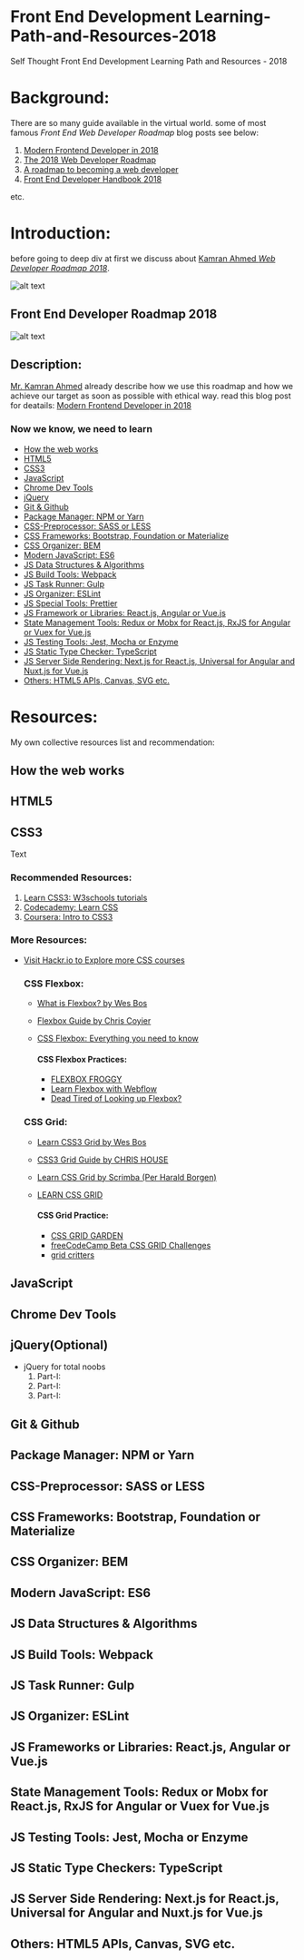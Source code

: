 # Front End Development Learning-Path-and-Resources-2018
Self Thought Front End Development Learning Path and Resources - 2018

# Background:
There are so many guide available in the virtual world. some of most famous *Front End Web Developer Roadmap* blog posts see below:

1. [Modern Frontend Developer in 2018](https://medium.com/tech-tajawal/modern-frontend-developer-in-2018-4c2072fa2b9c)
2. [The 2018 Web Developer Roadmap](https://codeburst.io/the-2018-web-developer-roadmap-826b1b806e8d)
3. [A roadmap to becoming a web developer](https://medium.freecodecamp.org/a-roadmap-to-becoming-a-web-developer-in-2017-b6ac3dddd0cf)
4. [Front End Developer Handbook 2018](https://frontendmasters.com/books/front-end-handbook/2018/)

etc.

# Introduction:
before going to deep div at first we discuss about [Kamran Ahmed *Web Developer Roadmap 2018*](https://github.com/kamranahmedse/developer-roadmap).

![alt text][logo]

[logo]: https://camo.githubusercontent.com/4511e3b4831b40f49c008418b5bb509d10efcbac/68747470733a2f2f692e696d6775722e636f6d2f4f5a554f5574492e706e67 "Web Developer Roadmap 2018"

## Front End Developer Roadmap 2018
![alt text](https://github.com/kamranahmedse/developer-roadmap/raw/master/images/frontend-v2.png "Front End Roadmap")

## Description:
[Mr. Kamran Ahmed](https://github.com/kamranahmedse) already describe how we use this roadmap and how we achieve our target as soon as possible with ethical way. read this blog post for deatails: [Modern Frontend Developer in 2018](https://medium.com/tech-tajawal/modern-frontend-developer-in-2018-4c2072fa2b9c)

### Now we know, we need to learn 

- [How the web works](#how-the-web-works)
- [HTML5](#html5)
- [CSS3](#css3)
- [JavaScript](#javascript)
- [Chrome Dev Tools](#chrome-dev-tools)
- [jQuery](#jquery)
- [Git & Github](#git-github)
- [Package Manager: NPM or Yarn](#package-manager-npm-or-yarn)
- [CSS-Preprocessor: SASS or LESS](#css-preprocessor-sass-or-less)
- [CSS Frameworks: Bootstrap, Foundation or Materialize](#css-frameworks-bootstrap-foundation-or-materialize)
- [CSS Organizer: BEM](#css-organizer-bem)
- [Modern JavaScript: ES6](#modern-javascript-es6)
- [JS Data Structures & Algorithms](#js-data-structure-and-algorithms)
- [JS Build Tools: Webpack](#js-build-tools-webpack)
- [JS Task Runner: Gulp](#js-task-runner-gulp)
- [JS Organizer: ESLint](#js-organizer-eslint)
- [JS Special Tools: Prettier](#js-special-tools-prettier)
- [JS Framework or Libraries: React.js, Angular or Vue.js](#js-frameworks-or-libraries-react-js)
- [State Management Tools: Redux or Mobx for React.js, RxJS for Angular or Vuex for Vue.js](#state-management-tools-redux-or-mobx)
- [JS Testing Tools: Jest, Mocha or Enzyme](#js-testing-tools-jest-mocha-or-enzyme)
- [JS Static Type Checker: TypeScript](#js-static-type-checker-typescript)
- [JS Server Side Rendering: Next.js for React.js, Universal for Angular and Nuxt.js for Vue.js](#js-server-side-rendering-next-js)
- [Others: HTML5 APIs, Canvas, SVG etc.](#others-html5-apis-canvas-svg-etc)

# Resources:
My own collective resources list and recommendation:

## How the web works
## HTML5

## CSS3
  Text
  ### Recommended Resources:
   1. [Learn CSS3: W3schools tutorials](https://www.w3schools.com/css/)
   2. [Codecademy: Learn CSS](https://www.codecademy.com/learn/learn-css)
   3. [Coursera: Intro to CSS3](https://www.coursera.org/learn/introcss)
  
  ### More Resources:
  - [Visit Hackr.io to Explore more CSS courses](https://hackr.io/tutorials/learn-css)
 
    ### CSS Flexbox:
      - [What is Flexbox? by Wes Bos](http://flexbox.io/)
      - [Flexbox Guide by Chris Coyier](https://css-tricks.com/snippets/css/a-guide-to-flexbox/)
      - [CSS Flexbox: Everything you need to know](https://www.educative.io/collection/5191711974227968/5741031244955648)
    
        #### CSS Flexbox Practices:
         - [FLEXBOX FROGGY](http://flexboxfroggy.com/)
         - [Learn Flexbox with Webflow](https://preview.webflow.com/preview/flexbox-game?preview=d1a26b027c4803817087a91c651e321f&m=1)
         - [Dead Tired of Looking up Flexbox?](https://mastery.games/p/flexbox-zombies)
    
    ### CSS Grid:
      - [Learn CSS3 Grid by Wes Bos](https://cssgrid.io/)
      - [CSS3 Grid Guide by  CHRIS HOUSE](https://css-tricks.com/snippets/css/complete-guide-grid/)
      - [Learn CSS Grid by Scrimba (Per Harald Borgen)](https://scrimba.com/g/gR8PTE)
      - [LEARN CSS GRID](https://learncssgrid.com/)
    
        #### CSS Grid Practice:
         - [CSS GRID GARDEN](https://cssgridgarden.com/)
         - [freeCodeCamp Beta CSS GRID Challenges](https://beta.freecodecamp.org/en/challenges/css-grid/introduction-to-the-css-grid-challenges)
         - [grid critters](http://www.gridcritters.com/)
    
## JavaScript
## Chrome Dev Tools
## jQuery(Optional)
  - jQuery for total noobs
    1. Part-I: []()
    2. Part-I: []()
    3. Part-I: []()

## Git & Github
## Package Manager: NPM or Yarn
## CSS-Preprocessor: SASS or LESS
## CSS Frameworks: Bootstrap, Foundation or Materialize
## CSS Organizer: BEM
## Modern JavaScript: ES6
## JS Data Structures & Algorithms
## JS Build Tools: Webpack
## JS Task Runner: Gulp
## JS Organizer: ESLint
## JS Frameworks or Libraries: React.js, Angular or Vue.js
## State Management Tools: Redux or Mobx for React.js, RxJS for Angular or Vuex for Vue.js
## JS Testing Tools: Jest, Mocha or Enzyme
## JS Static Type Checkers: TypeScript
## JS Server Side Rendering: Next.js for React.js, Universal for Angular and Nuxt.js for Vue.js
## Others: HTML5 APIs, Canvas, SVG etc.
